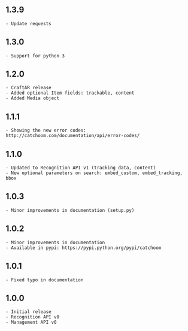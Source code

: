 ## 1.3.9
    - Update requests

## 1.3.0
    - Support for python 3

## 1.2.0

    - CraftAR release
    - Added optional Item fields: trackable, content
    - Added Media object

## 1.1.1

    - Showing the new error codes: http://catchoom.com/documentation/api/error-codes/

## 1.1.0

    - Updated to Recognition API v1 (tracking data, content)
    - New optional parameters on search: embed_custom, embed_tracking, bbox

## 1.0.3

    - Minor improvements in documentation (setup.py)

## 1.0.2

    - Minor improvements in documentation
    - Available in pypi: https://pypi.python.org/pypi/catchoom

## 1.0.1

    - Fixed typo in documentation

## 1.0.0

    - Initial release
    - Recognition API v0
    - Management API v0

